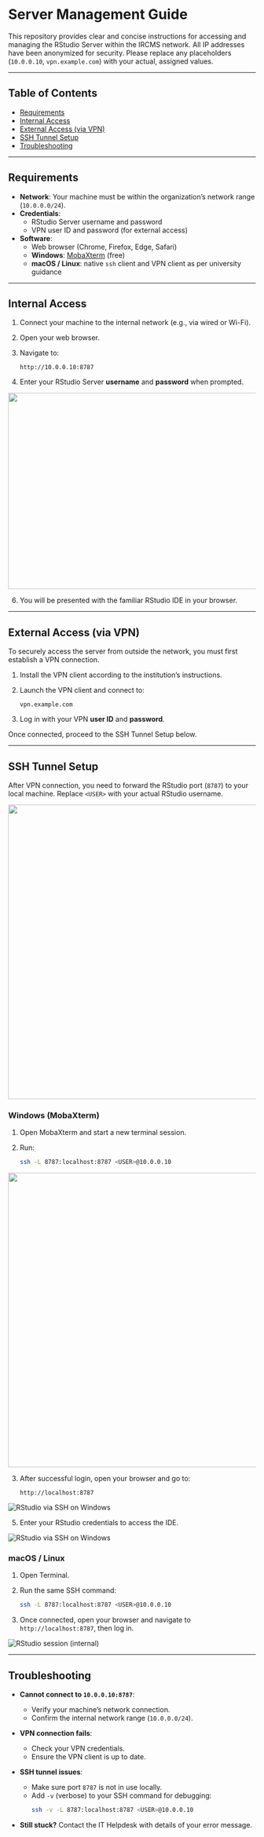 # Server Management Guide

This repository provides clear and concise instructions for accessing and managing the RStudio Server within the IRCMS network. All IP addresses have been anonymized for security. Please replace any placeholders (`10.0.0.10`, `vpn.example.com`) with your actual, assigned values.

---

## Table of Contents

- [Requirements](#requirements)
- [Internal Access](#internal-access)
- [External Access (via VPN)](#external-access-via-vpn)
- [SSH Tunnel Setup](#ssh-tunnel-setup)
- [Troubleshooting](#troubleshooting)

---

## Requirements

- **Network**: Your machine must be within the organization’s network range (`10.0.0.0/24`).
- **Credentials**:
  - RStudio Server username and password
  - VPN user ID and password (for external access)
- **Software**:
  - Web browser (Chrome, Firefox, Edge, Safari)
  - **Windows**: [MobaXterm](http://mobaxterm.mobatek.net/) (free)
  - **macOS / Linux**: native `ssh` client and VPN client as per university guidance

---

## Internal Access

1. Connect your machine to the internal network (e.g., via wired or Wi-Fi).

2. Open your web browser.

3. Navigate to:

   ```
   http://10.0.0.10:8787
   ```

4. Enter your RStudio Server **username** and **password** when prompted.

<img src="images/image1.jpg" width="800" height="400" />

6. You will be presented with the familiar RStudio IDE in your browser.

   
   
---

## External Access (via VPN)

To securely access the server from outside the network, you must first establish a VPN connection.

1. Install the VPN client according to the institution’s instructions.

2. Launch the VPN client and connect to:

   ```
   vpn.example.com
   ```

3. Log in with your VPN **user ID** and **password**.

Once connected, proceed to the SSH Tunnel Setup below.

---

## SSH Tunnel Setup

After VPN connection, you need to forward the RStudio port (`8787`) to your local machine. Replace `<USER>` with your actual RStudio username.

<img src="images/image5.jpg" width="1000" height="600" />

### Windows (MobaXterm)

1. Open MobaXterm and start a new terminal session.

2. Run:

   ```bash
   ssh -L 8787:localhost:8787 <USER>@10.0.0.10
   ```
<img src="images/image3.jpg" width="1000" height="600" />

3. After successful login, open your browser and go to:

   ```
   http://localhost:8787
   ```
   
![RStudio via SSH on Windows](images/image4.jpeg)
   
   

5. Enter your RStudio credentials to access the IDE.

![RStudio via SSH on Windows](images/image3.jpeg)

### macOS / Linux

1. Open Terminal.

2. Run the same SSH command:

   ```bash
   ssh -L 8787:localhost:8787 <USER>@10.0.0.10
   ```

3. Once connected, open your browser and navigate to `http://localhost:8787`, then log in.

![RStudio session (internal)](images/image2.jpg)
   

---

## Troubleshooting

- **Cannot connect to `10.0.0.10:8787`**:
  - Verify your machine’s network connection.
  - Confirm the internal network range (`10.0.0.0/24`).

- **VPN connection fails**:
  - Check your VPN credentials.
  - Ensure the VPN client is up to date.

- **SSH tunnel issues**:
  - Make sure port `8787` is not in use locally.
  - Add `-v` (verbose) to your SSH command for debugging:
    ```bash
    ssh -v -L 8787:localhost:8787 <USER>@10.0.0.10
    ```

- **Still stuck?** Contact the IT Helpdesk with details of your error message.

